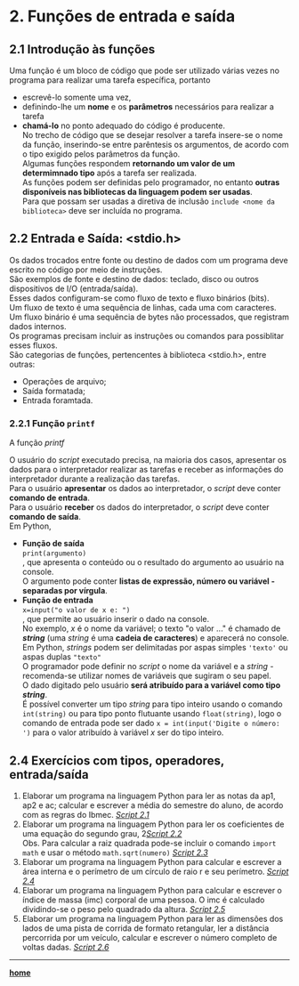 # 2. Funções de entrada e saída 

## 2.1 Introdução às funções
Uma função é um bloco de código que pode ser utilizado várias vezes no programa para realizar uma tarefa específica, portanto  
- escrevê-lo somente uma vez, 
- definindo-lhe um **nome** e os **parâmetros** necessários para realizar a tarefa  
- **chamá-lo** no ponto adequado do código é producente.  
No trecho de código que se desejar resolver a tarefa insere-se o nome da função, inserindo-se entre parêntesis os argumentos, de acordo com o tipo exigido pelos parâmetros da função.  
Algumas funções respondem **retornando um valor de um determimnado tipo** após a tarefa ser realizada.   
As funções podem ser definidas pelo programador, no entanto **outras disponíveis nas bibliotecas da linguagem podem ser usadas**.  
Para que possam ser usadas a diretiva de inclusão `include <nome da biblioteca>` deve ser incluída no programa.

## 2.2 Entrada e Saída: <stdio.h>
Os dados trocados entre fonte ou destino de dados com um programa deve escrito no código por meio de instruções.  
São exemplos de fonte e destino de dados: teclado, disco ou outros dispositivos de I/O (entrada/saída).  
Esses dados configuram-se como fluxo de texto e fluxo binários (bits).  
Um fluxo de texto é uma sequência de linhas, cada uma com caracteres.  
Um fluxo binário é uma sequência de bytes não processados, que registram dados internos.   
Os programas precisam incluir as instruções ou comandos para possiblitar esses fluxos.  
São categorias de funções, pertencentes à biblioteca <stdio.h>, entre outras:
- Operações de arquivo;
- Saída formatada;
- Entrada foramtada.

### 2.2.1 Função `printf`
A função *printf* 

O usuário do *script* executado precisa, na maioria dos casos, apresentar os dados para o interpretador realizar as tarefas e receber as informações do interpretador durante a realização das tarefas.  
Para o usuário **apresentar** os dados ao interpretador, o *script* deve conter **comando de entrada**.  
Para o usuário **receber** os dados do interpretador, o *script* deve conter **comando de saída**.  
Em Python,  
- **Função de saída**  
`print(argumento)`  
, que apresenta o conteúdo ou o resultado do argumento ao usuário na console.  
O argumento pode conter **listas de expressão, número ou variável - separadas por vírgula**.  
- **Função de entrada**  
`x=input("o valor de x e: ")`  
, que permite ao usuário inserir o dado na console.  
No exemplo, *x* é o nome da variável; o texto "o valor ..." é chamado de ***string*** (uma *string* é uma **cadeia de caracteres**) e aparecerá no console.  
Em Python, *strings* podem ser delimitadas por aspas simples `'texto'` ou aspas duplas `"texto"`  
O programador pode definir no *script* o nome da variável e a *string* - recomenda-se utilizar nomes de variáveis que sugiram o seu papel.  
O dado digitado pelo usuário **será atribuído para a variável como tipo *string***.  
É possível converter um tipo *string* para tipo inteiro usando o comando `int(string)` ou para tipo ponto flutuante usando `float(string)`, 
logo o comando de entrada pode ser dado `x = int(input('Digite o número: ')` para o valor atribuído à variável *x* ser do tipo inteiro.

## 2.4 Exercícios com tipos, operadores, entrada/saída  
1. Elaborar um programa na linguagem Python para ler as notas da ap1, ap2 e ac; calcular e escrever a média do semestre do aluno, de acordo com as regras do Ibmec.  [*Script 2.1*](https://github.com/claytonjasilva/prog_exemplos/blob/main/calcNota.py)
2. Elaborar um programa na linguagem Python para ler os coeficientes de uma equação do segundo grau, 2[*Script 2.2*](equacaoGrau2.gif)   
Obs. Para calcular a raiz quadrada pode-se incluir o comando `import math` e usar o método `math.sqrt(numero)`  [*Script 2.3*](https://github.com/claytonjasilva/prog_exemplos/blob/main/calcRaiz.py)  
3. Elaborar um programa na linguagem Python para calcular e escrever a área interna e o perímetro de um círculo de raio r e seu perímetro. [*Script 2.4*](https://github.com/claytonjasilva/prog_exemplos/blob/main/calcAreaCirc.py)
5. Elaborar um programa na linguagem Python para calcular e escrever o índice de massa (imc) corporal de uma pessoa. O imc é calculado dividindo-se o peso pelo quadrado da altura. [*Script 2.5*](https://github.com/claytonjasilva/prog_exemplos/blob/main/calcIMC.py)
6. Elaborar um programa na linguagem Python para ler as dimensões dos lados de uma pista de corrida de formato retangular, ler a distância percorrida por um veículo, calcular e escrever o número completo de voltas dadas. [*Script 2.6*](https://github.com/claytonjasilva/prog_exemplos/blob/main/calcVoltas.py)

___
**[home](/progC_aulas.md)**
